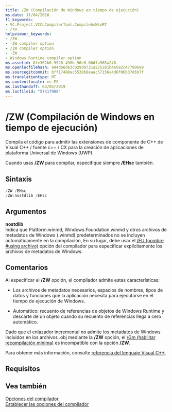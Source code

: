 ```yaml
---
title: /ZW (Compilación de Windows en tiempo de ejecución)
ms.date: 11/04/2016
f1_keywords:
- VC.Project.VCCLCompilerTool.CompileAsWinRT
- /zw
helpviewer_keywords:
- /ZW
- -ZW compiler option
- /ZW compiler option
- -ZW
- Windows Runtime compiler option
ms.assetid: 0fe362b0-9526-498b-96e0-00d7a965a248
ms.openlocfilehash: 944d66de3c029d9731a225281b4e592c477806e9
ms.sourcegitcommit: bff17488ac5538b8eaac57156a4d6f06b37d6b7f
ms.translationtype: MT
ms.contentlocale: es-ES
ms.lasthandoff: 03/05/2019
ms.locfileid: "57417988"
---
```

# <a name="zw-windows-runtime-compilation"></a>/ZW (Compilación de Windows en tiempo de ejecución)

Compila el código para admitir las extensiones de componente de C++ de Visual C++ / fuente c++ / CX para la creación de aplicaciones de plataforma Universal de Windows (UWP).

Cuando usas **/ZW** para compilar, especifique siempre **/EHsc** también.

## <a name="syntax"></a>Sintaxis

```cpp
/ZW /EHsc
/ZW:nostdlib /EHsc
```

## <a name="arguments"></a>Argumentos

**nostdlib**<br/>
Indica que Platform.winmd, Windows.Foundation.winmd y otros archivos de metadatos de Windows (.winmd) predeterminados no se incluyen automáticamente en la compilación, En su lugar, debe usar el [/FU (nombre #using archivo)](../../build/reference/fu-name-forced-hash-using-file.md) opción del compilador para especificar explícitamente los archivos de metadatos de Windows.

## <a name="remarks"></a>Comentarios

Al especificar el **/ZW** opción, el compilador admite estas características:

- Los archivos de metadatos necesarios, espacios de nombres, tipos de datos y funciones que la aplicación necesita para ejecutarse en el tiempo de ejecución de Windows.

- Automático: recuento de referencias de objetos de Windows Runtime y descarte de un objeto cuando su recuento de referencias llega a cero automático.

Dado que el enlazador incremental no admite los metadatos de Windows incluidos en los archivos .obj mediante la **/ZW** opción, el [/Gm (habilitar recompilación mínima)](../../build/reference/gm-enable-minimal-rebuild.md) es incompatible con la opción  **/ZW**.

Para obtener más información, consulte [referencia del lenguaje Visual C++](../../cppcx/visual-c-language-reference-c-cx.md).

## <a name="requirements"></a>Requisitos

## <a name="see-also"></a>Vea también

[Opciones del compilador](../../build/reference/compiler-options.md)<br/>
[Establecer las opciones del compilador](../../build/reference/setting-compiler-options.md)
